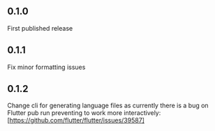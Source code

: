 ## 0.1.0

First published release

## 0.1.1

Fix minor formatting issues

## 0.1.2

Change cli for generating language files as currently there is a bug on Flutter pub run preventing to work more interactively: [https://github.com/flutter/flutter/issues/39587]